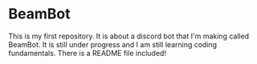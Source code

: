 # BeamBot
This is my first repository. It is about a discord bot that I'm making called BeamBot. It is still under progress and I am still learning coding fundamentals. There is a README file included!

